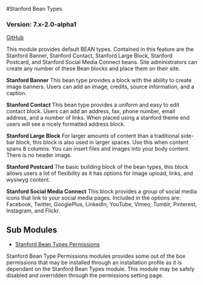 #Stanford Bean Types
### Version: 7.x-2.0-alpha1
[GitHub](https://github.com/SU-SWS/stanford_bean_types)

This module provides default BEAN types. Contained in this feature are the Stanford Banner, Stanford Contact, Stanford Large Block, Stanford Postcard, and Stanford Social Media Connect beans. Site administrators can create any number of these Bean blocks and place them on their site. 

**Stanford Banner**
This bean type provides a block with the ability to create image banners. Users can add an image, credits, source information, and a caption. 

**Stanford Contact**
This bean type provides a uniform and easy to edit contact block. Users can add an address, fax, phone number, email address, and a number of links. When placed using a stanford theme end users will see a nicely formatted address block.

**Stanford Large Block**
For larger amounts of content than a traditional side-bar block, this block is also used in larger spaces. Use this when content spans 8 columns. You can insert files and images into your body content. There is no header image.

**Stanford Postcard**
The basic building block of the bean types, this block allows users a lot of flexibility as it has options for image upload, links, and wysiwyg content. 

**Stanford Social Media Connect**
This block provides a group of social media icons that link to your social media pages. Included in the options are: Facebook, Twitter, GooglePlus, LinkedIn, YouTube, Vimeo, Tumblr, Pinterest, Instagram, and Flickr.

Sub Modules
---

* [Stanford Bean Types Permissions](https://github.com/SU-SWS/stanford_bean_types/tree/7.x-2.x-dev/modules/stanford_bean_types_permissions)
 
Stanford Bean Type Permissions modules provides some out of the box permissions that may be installed through an installation profile as it is dependant on the Stanford Bean Types module. This module may be safely disabled and overridden through the permissions setting page.
